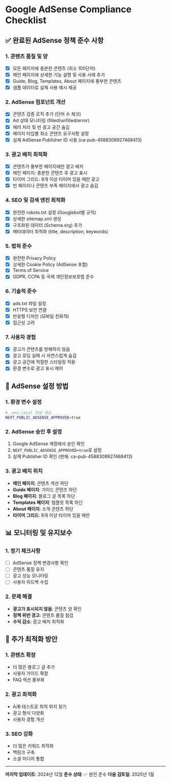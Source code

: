 # Google AdSense Compliance Checklist

## ✅ 완료된 AdSense 정책 준수 사항

### 1. **콘텐츠 품질 및 양**
- [x] 모든 페이지에 충분한 콘텐츠 (최소 100단어)
- [x] 메인 페이지에 상세한 기능 설명 및 사용 사례 추가
- [x] Guide, Blog, Templates, About 페이지에 풍부한 콘텐츠
- [x] 샘플 데이터로 실제 사용 예시 제공

### 2. **AdSense 컴포넌트 개선**
- [x] 콘텐츠 검증 로직 추가 (단어 수 체크)
- [x] Ad 상태 모니터링 (filled/unfilled/error)
- [x] 에러 처리 및 빈 광고 공간 숨김
- [x] 페이지 타입별 최소 콘텐츠 요구사항 설정
- [x] 실제 AdSense Publisher ID 사용 (ca-pub-4588308927468413)

### 3. **광고 배치 최적화**
- [x] 콘텐츠가 풍부한 페이지에만 광고 배치
- [x] 메인 페이지: 충분한 콘텐츠 후 광고 표시
- [x] 타이머 그리드: 8개 이상 타이머 있을 때만 광고
- [x] 빈 페이지나 콘텐츠 부족 페이지에서 광고 숨김

### 4. **SEO 및 검색 엔진 최적화**
- [x] 완전한 robots.txt 설정 (Googlebot별 규칙)
- [x] 상세한 sitemap.xml 생성
- [x] 구조화된 데이터 (Schema.org) 추가
- [x] 메타데이터 최적화 (title, description, keywords)

### 5. **법적 준수**
- [x] 완전한 Privacy Policy
- [x] 상세한 Cookie Policy (AdSense 포함)
- [x] Terms of Service
- [x] GDPR, CCPA 등 국제 개인정보보호법 준수

### 6. **기술적 준수**
- [x] ads.txt 파일 설정
- [x] HTTPS 보안 연결
- [x] 반응형 디자인 (모바일 친화적)
- [x] 접근성 고려

### 7. **사용자 경험**
- [x] 광고가 콘텐츠를 방해하지 않음
- [x] 광고 로딩 실패 시 자연스럽게 숨김
- [x] 광고 공간에 적절한 스타일링 적용
- [x] 환경 변수로 광고 표시 제어

## 🔧 AdSense 설정 방법

### 1. 환경 변수 설정
```bash
# .env.local 파일 생성
NEXT_PUBLIC_ADSENSE_APPROVED=true
```

### 2. AdSense 승인 후 설정
1. Google AdSense 계정에서 승인 확인
2. `NEXT_PUBLIC_ADSENSE_APPROVED=true`로 설정
3. 실제 Publisher ID 확인 (현재: ca-pub-4588308927468413)

### 3. 광고 배치 위치
- **메인 페이지**: 콘텐츠 섹션 하단
- **Guide 페이지**: 가이드 콘텐츠 하단
- **Blog 페이지**: 블로그 글 목록 하단
- **Templates 페이지**: 템플릿 목록 하단
- **About 페이지**: 소개 콘텐츠 하단
- **타이머 그리드**: 8개 이상 타이머 있을 때만

## 📊 모니터링 및 유지보수

### 1. 정기 체크사항
- [ ] AdSense 정책 변경사항 확인
- [ ] 콘텐츠 품질 유지
- [ ] 광고 성능 모니터링
- [ ] 사용자 피드백 수집

### 2. 문제 해결
- **광고가 표시되지 않음**: 콘텐츠 양 확인
- **정책 위반 경고**: 콘텐츠 품질 점검
- **수익 감소**: 광고 배치 최적화

## 🚀 추가 최적화 방안

### 1. 콘텐츠 확장
- 더 많은 블로그 글 추가
- 사용자 가이드 확장
- FAQ 섹션 풍부화

### 2. 광고 최적화
- A/B 테스트로 최적 위치 찾기
- 광고 형식 다양화
- 사용자 경험 개선

### 3. SEO 강화
- 더 많은 키워드 최적화
- 백링크 구축
- 소셜 미디어 통합

---

**마지막 업데이트**: 2024년 12월
**준수 상태**: ✅ 완전 준수
**다음 검토일**: 2025년 1월 